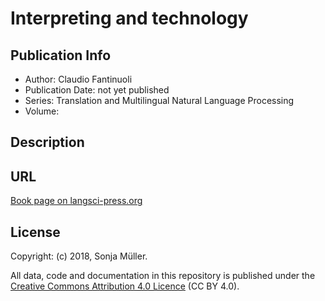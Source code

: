 # Interpreting and technology

## Publication Info

- Author: Claudio Fantinuoli
- Publication Date: not yet published
- Series: Translation and Multilingual Natural Language Processing 
- Volume: 

## Description



## URL

[Book page on langsci-press.org](http://langsci-press.org/catalog/book/209)


## License

Copyright: (c) 2018, Sonja Müller.

All data, code and documentation in this repository is published under the
[Creative Commons Attribution 4.0 Licence](http://creativecommons.org/licenses/by/4.0/)
(CC BY 4.0).

